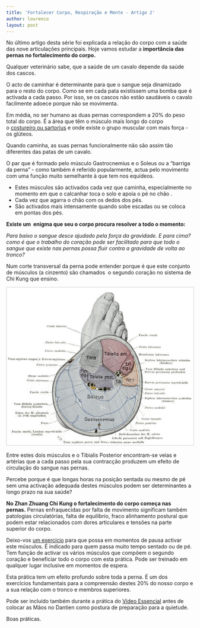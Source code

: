 ```yaml
---
title: 'Fortalecer Corpo, Respiração e Mente - Artigo 2'
author: lourenco
layout: post
---
```

No último artigo desta série foi explicada a relação do corpo com a saúde das nove articulações principais. Hoje vamos estudar a **importância das pernas no fortalecimento do corpo.**

Qualquer veterinário sabe, que a saúde de um cavalo depende da saúde dos cascos.

O acto de caminhar é determinante para que o sangue seja dinamizado para o resto do corpo. Como se em cada pata existissem uma bomba que é activada a cada passo. Por isso, se os cascos não estão saudáveis o cavalo facilmente adoece porque não se movimenta.

Em média, no ser humano as duas pernas correspondem a 20% do peso total do corpo. É a área que têm o músculo mais longo do corpo o <a href="https://upload.wikimedia.org/wikipedia/commons/a/af/Sartorius.png" target="_blank">costureiro ou sartorius</a> e onde existe o grupo muscular com mais força - os glúteos.

Quando caminha, as suas pernas funcionalmente não são assim tão diferentes das patas de um cavalo.

O par que é formado pelo músculo Gastrocnemius e o Soleus ou a “barriga da perna” - como também é referido popularmente, actua pelo movimento com uma função muito semelhante à que tem nos equídeos.

  * Estes músculos são activados cada vez que caminha, especialmente no momento em que o calcanhar toca o solo e apoia o pé no chão .
  * Cada vez que agarra o chão com os dedos dos pés.
  * São activados mais intensamente quando sobe escadas ou se coloca em pontas dos pés.

**Existe um  enigma que seu o corpo procura resolver a todo o momento:**

*Para baixo o sangue desce ajudado pela força da gravidade. E para cima? como é que o trabalho do coração pode ser facilitado para que todo o sangue que existe nas pernas possa fluir contra a gravidade de volta ao tronco?*

Num corte transversal da perna pode entender porque é que este conjunto de músculos (a cinzento) são chamados  o segundo coração no sistema de Chi Kung que ensino.

<p align="center"><img src="/pimagens/2014-09-17.jpg" style="border: 1px solid #ccc; padding: 0px; width: 600px"></p>


Entre estes dois músculos e o Tibialis Posterior encontram-se veias e artérias que a cada passo pela sua contracção produzem um efeito de circulação do sangue nas pernas.

Percebe porque é que longas horas na posição sentada ou mesmo de pé sem uma activação adequada destes músculos podem ser determinantes a longo prazo na sua saúde?

**No Zhan Zhuang Chi Kung o fortalecimento do corpo começa nas pernas.** Pernas enfraquecidas por falta de movimento significam também patologias circulatórias, falta de equilíbrio, fraco alinhamento postural que podem estar relacionados com dores articulares e tensões na parte superior do corpo.

Deixo-vos [um exercício](https://www.youtube.com/watch?v=P3OqrhtKCzc) para que possa em momentos de pausa activar este músculos. É indicado para quem passa muito tempo sentado ou de pé. Tem função de activar os vários músculos que compõem o segundo coração e beneficiar todo o corpo com esta prática. Pode ser treinado em qualquer lugar inclusive em momentos de espera.


Esta prática tem um efeito profundo sobre toda a perna. É um dos exercícios fundamentais para a compreensão destes 20% do nosso corpo e a sua relação com o tronco e membros superiores.

Pode ser incluído também durante a prática do [Vídeo Essencial][2] antes de colocar as Mãos no Dantien como postura de preparação para a quietude.


Boas práticas.


 [2]: http://lourencoazevedo.com/video.html "Video Essencial"
 